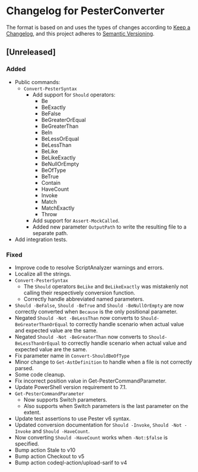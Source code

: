 # Changelog for PesterConverter

The format is based on and uses the types of changes according to [Keep a Changelog](https://keepachangelog.com/en/1.0.0/),
and this project adheres to [Semantic Versioning](https://semver.org/spec/v2.0.0.html).

## [Unreleased]

### Added

- Public commands:
  - `Convert-PesterSyntax`
    - Add support for `Should` operators:
      - Be
      - BeExactly
      - BeFalse
      - BeGreaterOrEqual
      - BeGreaterThan
      - BeIn
      - BeLessOrEqual
      - BeLessThan
      - BeLike
      - BeLikeExactly
      - BeNullOrEmpty
      - BeOfType
      - BeTrue
      - Contain
      - HaveCount
      - Invoke
      - Match
      - MatchExactly
      - Throw
    - Add support for `Assert-MockCalled`.
    - Added new parameter `OutputPath` to write the resulting file to
      a separate path.
- Add integration tests.

### Fixed

- Improve code to resolve ScriptAnalyzer warnings and errors.
- Localize all the strings.
- `Convert-PesterSyntax`
  - The `Should` operators `BeLike` and `BeLikeExactly` was mistakenly not
    calling their respectively conversion function.
  - Correctly handle abbreviated named parameters.
- `Should -BeFalse`, `Should -BeTrue` and `Should -BeNullOrEmpty` are now
  correctly converted when `Because` is the only positional parameter.
- Negated `Should -Not -BeLessThan` now converts to `Should-BeGreaterThanOrEqual`
  to correctly handle scenario when actual value and expected value are the same.
- Negated `Should -Not -BeGreaterThan` now converts to `Should-BeLessThanOrEqual`
  to correctly handle scenario when actual value and expected value are the same.
- Fix parameter name in `Convert-ShouldBeOfType`
- Minor change to `Get-AstDefinition` to handle when a file is not correctly
  parsed.
- Some code cleanup.
- Fix incorrect position value in Get-PesterCommandParameter.
- Update PowerShell version requirement to 7.1.
- `Get-PesterCommandParameter`
  - Now supports Switch parameters.
  - Also supports when Switch parameters is the last parameter on the extent.
- Update test assertions to use Pester v6 syntax.
- Updated conversion documentation for `Should -Invoke`, `Should -Not -Invoke`
  and `Should -HaveCount`.
- Now converting `Should -HaveCount` works when `-Not:$false` is specified.
- Bump action Stale to v10
- Bump action Checkout to v5
- Bump action codeql-action/upload-sarif to v4
